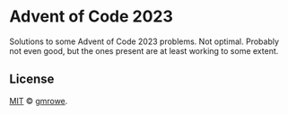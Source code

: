 # Advent of Code 2023

Solutions to some Advent of Code 2023 problems. Not optimal. Probably not even good, but the ones present are
at least working to some extent.


## License

[MIT](LICENSE) © [gmrowe](https://github.com/gmrowe).

